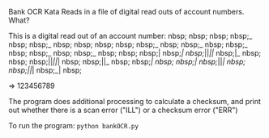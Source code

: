 Bank OCR Kata
Reads in a file of digital read outs of account numbers.
What?

This is a digital read out of an account number:
 nbsp; nbsp; nbsp; nbsp;_ nbsp; nbsp;_ nbsp; nbsp; nbsp; nbsp; nbsp;_ nbsp; nbsp;_ nbsp; nbsp;_ nbsp; nbsp;_ nbsp; nbsp;_ nbsp;
 nbsp; nbsp;| nbsp;_| nbsp;_||_||_ nbsp;|_ nbsp; nbsp; nbsp;||_||_|
 nbsp; nbsp;||_ nbsp; nbsp;_| nbsp; nbsp;| nbsp;_||_| nbsp; nbsp;||_| nbsp;_| nbsp;

=> 123456789

The program does additional processing to calculate a checksum,
and print out whether there is a scan error ("ILL") or a checksum error ("ERR")


To run the program:
`python bankOCR.py`


